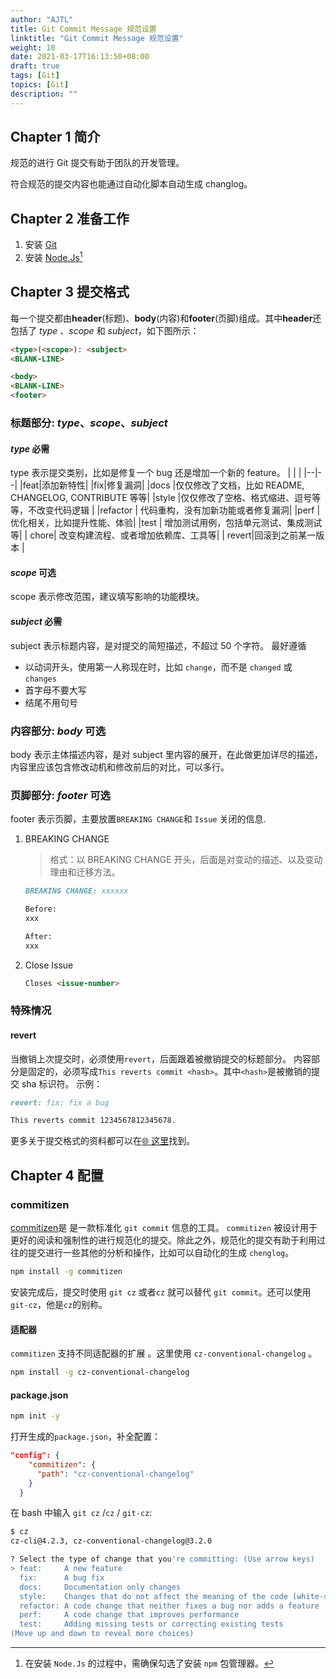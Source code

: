 ```yaml
---
author: "AJTL"
title: Git Commit Message 规范设置
linktitle: "Git Commit Message 规范设置"
weight: 10
date: 2021-03-17T16:13:50+08:00
draft: true
tags: [Git]
topics: [Git]
description: ""
---
```


## Chapter 1 简介

规范的进行 Git 提交有助于团队的开发管理。

符合规范的提交内容也能通过自动化脚本自动生成 changlog。

## Chapter 2 准备工作

1. 安装 [Git](https://git-scm.com/)
2. 安装 [Node.Js](https://nodejs.org/)[^1]

[^1]: 在安装 `Node.Js` 的过程中，需确保勾选了安装 `npm` 包管理器。

## Chapter 3 提交格式

每一个提交都由**header**(标题)、**body**(内容)和**footer**(页脚)组成。其中**header**还包括了 _type_ 、_scope_ 和 _subject_，如下图所示：

```markdown
<type>(<scope>): <subject>
<BLANK-LINE>

<body>
<BLANK-LINE>
<footer>
```

### 标题部分: _type_、_scope_、_subject_

#### _type_ 必需

type 表示提交类别，比如是修复一个 bug 还是增加一个新的 feature。
| | |
|--|--|
|feat|添加新特性|
|fix|修复漏洞|
|docs |仅仅修改了文档，比如 README, CHANGELOG, CONTRIBUTE 等等|
|style |仅仅修改了空格、格式缩进、逗号等等，不改变代码逻辑 |
|refactor | 代码重构，没有加新功能或者修复漏洞|
|perf | 优化相关，比如提升性能、体验|
|test | 增加测试用例，包括单元测试、集成测试等|
| chore| 改变构建流程、或者增加依赖库、工具等|
| revert|回滚到之前某一版本 |

#### _scope_ 可选

scope 表示修改范围，建议填写影响的功能模块。

#### _subject_ 必需

subject 表示标题内容，是对提交的简短描述，不超过 50 个字符。
最好遵循

- 以动词开头，使用第一人称现在时，比如 `change`，而不是 `changed` 或 `changes`
- 首字母不要大写
- 结尾不用句号

### 内容部分: _body_ 可选

body 表示主体描述内容，是对 subject 里内容的展开，在此做更加详尽的描述，内容里应该包含修改动机和修改前后的对比，可以多行。

### 页脚部分: _footer_ 可选

footer 表示页脚，主要放置`BREAKING CHANGE`和 `Issue` 关闭的信息.

1. BREAKING CHANGE

   > 格式：以 BREAKING CHANGE 开头，后面是对变动的描述、以及变动理由和迁移方法。

   ```markdown
   BREAKING CHANGE: xxxxxx

   Before:
   xxx

   After:
   xxx
   ```

2. Close Issue

   ```markdown
   Closes <issue-number>
   ```

### 特殊情况

#### revert

当撤销上次提交时，必须使用`revert`，后面跟着被撤销提交的标题部分。
内容部分是固定的，必须写成`This reverts commit <hash>`。其中`<hash>`是被撤销的提交 sha 标识符。
示例：

```markdown
revert: fix: fix a bug

This reverts commit 1234567812345678.
```

更多关于提交格式的资料都可以在[🌐 这里](https://www.conventionalcommits.org/)找到。

## Chapter 4 配置

### commitizen

[commitizen](https://github.com/commitizen)是 是一款标准化 `git commit` 信息的工具。
`commitizen` 被设计用于更好的阅读和强制性的进行规范化的提交。除此之外，规范化的提交有助于利用过往的提交进行一些其他的分析和操作，比如可以自动化的生成 `chenglog`。

```bash
npm install -g commitizen
```

安装完成后，提交时使用 `git cz` 或者`cz` 就可以替代 `git commit`。还可以使用 `git-cz`，他是`cz`的别称。

#### 适配器

`commitizen` 支持不同适配器的扩展 。这里使用 `cz-conventional-changelog` 。

```bash
npm install -g cz-conventional-changelog
```

#### package.json

```bash
npm init -y
```

打开生成的`package.json`，补全配置：

```json
"config": {
    "commitizen": {
      "path": "cz-conventional-changelog"
    }
  }
```

在 bash 中输入 `git cz` /`cz` / `git-cz`:

```bash
$ cz
cz-cli@4.2.3, cz-conventional-changelog@3.2.0

? Select the type of change that you're committing: (Use arrow keys)
> feat:     A new feature
  fix:      A bug fix
  docs:     Documentation only changes
  style:    Changes that do not affect the meaning of the code (white-space, formatting, missing semi-colons, etc)
  refactor: A code change that neither fixes a bug nor adds a feature
  perf:     A code change that improves performance
  test:     Adding missing tests or correcting existing tests
(Move up and down to reveal more choices)
```
